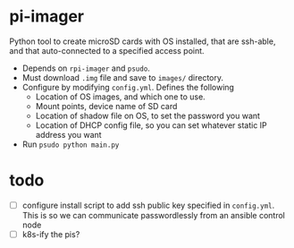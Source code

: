 # pi-imager
Python tool to create microSD cards with OS installed, that are ssh-able, and that auto-connected to a specified access point.

- Depends on `rpi-imager` and `psudo`.
- Must download `.img` file and save to `images/` directory.
- Configure by modifying `config.yml`. Defines the following
  - Location of OS images, and which one to use.
  - Mount points, device name of SD card
  - Location of shadow file on OS, to set the password you want
  - Location of DHCP config file, so you can set whatever static IP address you want
- Run `psudo python main.py` 

# todo
- [ ] configure install script to add ssh public key specified in `config.yml`. This is so we can communicate passwordlessly from an ansible control node
- [ ] k8s-ify the pis?

